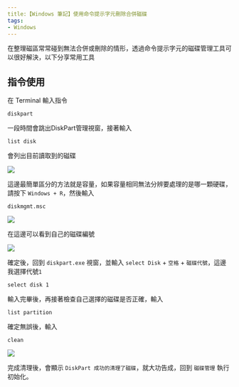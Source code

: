 ```yaml
---
title:【Windows 筆記】使用命令提示字元刪除合併磁碟
tags:
- Windows
---
```

在整理磁區常常碰到無法合併或刪除的情形，透過命令提示字元的磁碟管理工具可以很好解決，以下分享常用工具

## 指令使用

在 Terminal 輸入指令

```
diskpart
```

一段時間會跳出DiskPart管理視窗，接著輸入

```
list disk
```
會列出目前讀取到的磁碟

![](https://i.imgur.com/XqOHHEx.png)

這邊最簡單區分的方法就是容量，如果容量相同無法分辨要處理的是哪一顆硬碟，請按下 `Windows + R`，然後輸入

```
diskmgmt.msc
```

![](https://i.imgur.com/SmhEOwL.png)

在這邊可以看到自己的磁碟編號

![](https://i.imgur.com/nu37IXq.png)

確定後，回到 `diskpart.exe` 視窗，並輸入 `select Disk` + `空格` + `磁碟代號`，這邊我選擇代號`1`

```
select disk 1
```

輸入完畢後，再接著檢查自己選擇的磁碟是否正確，輸入

```
list partition
```

確定無誤後，輸入

```
clean
```

![](https://i.imgur.com/D6agi9N.png)

完成清理後，會顯示 `DiskPart 成功的清理了磁碟`，就大功告成，回到 `磁碟管理` 執行初始化。